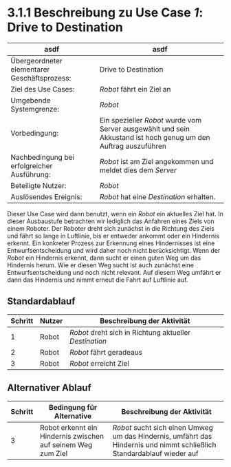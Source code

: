 # 3.1.1 Beschreibung zu Use Case *1*: Drive to Destination

asdf  |  asdf
------|-------
Übergeordneter elementarer Geschäftsprozess: | Drive to Destination
Ziel des Use Cases: | *Robot* fährt ein Ziel an
Umgebende Systemgrenze: | *Robot*
Vorbedingung: | Ein spezieller *Robot* wurde vom Server ausgewählt und sein Akkustand ist hoch genug um den Auftrag auszuführen
Nachbedingung bei erfolgreicher Ausführung: | *Robot* ist am Ziel angekommen und meldet dies dem *Server*
Beteiligte Nutzer: | *Robot*
Auslösendes Ereignis: | *Robot* hat eine *Destination* erhalten.

Dieser Use Case wird dann benutzt, wenn ein *Robot* ein aktuelles Ziel hat. In dieser Ausbaustufe betrachten wir lediglich das Anfahren eines Ziels von einem Roboter. Der Roboter dreht sich zunächst in die Richtung des Ziels und fährt so lange in Luftlinie, bis er entweder ankommt oder ein Hindernis erkennt. Ein konkreter Prozess zur Erkennung eines Hindernisses ist eine Entwurfsentscheidung und wird daher noch nicht berücksichtigt. Wenn der *Robot* ein Hindernis erkennt,  dann sucht er einen guten Weg um das Hindernis herum. Wie er diesen Weg sucht ist auch zunächst eine Entwurfsentscheidung und noch nicht relevant. Auf diesem Weg umfährt er dann das Hindernis und nimmt erneut die Fahrt auf Luftlinie auf.

## Standardablauf

Schritt | Nutzer | Beschreibung der Aktivität
--------|--------|---------------------------
1		| Robot  | *Robot* dreht sich in Richtung aktueller *Destination*
2		| Robot  | *Robot* fährt geradeaus
3		| Robot  | *Robot* erreicht Ziel

## Alternativer Ablauf

Schritt | Bedingung für Alternative | Beschreibung der Aktivität
--------|---------------------------|---------------------------
3		| Robot erkennt ein Hindernis zwischen auf seinem Weg zum Ziel | *Robot* sucht sich einen Umweg um das Hindernis, umfährt das Hindernis und nimmt schließlich Standardablauf wieder auf

